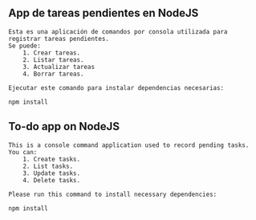 
## App de tareas pendientes en NodeJS 
    Esta es una aplicación de comandos por consola utilizada para registrar tareas pendientes. 
    Se puede: 
        1. Crear tareas. 
        2. Listar tareas. 
        3. Actualizar tareas 
        4. Borrar tareas. 
    
    Ejecutar este comando para instalar dependencias necesarias:
```
npm install     
```

## To-do app on NodeJS

    This is a console command application used to record pending tasks. 
    You can: 
        1. Create tasks. 
        2. List tasks. 
        3. Update tasks. 
        4. Delete tasks. 

    Please run this command to install necessary dependencies:

```
npm install 
``` 